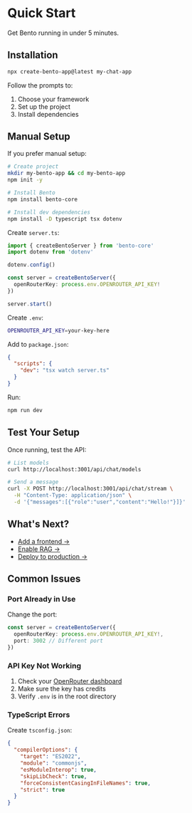 # Quick Start

Get Bento running in under 5 minutes.

## Installation

```bash
npx create-bento-app@latest my-chat-app
```

Follow the prompts to:
1. Choose your framework
2. Set up the project
3. Install dependencies

## Manual Setup

If you prefer manual setup:

```bash
# Create project
mkdir my-bento-app && cd my-bento-app
npm init -y

# Install Bento
npm install bento-core

# Install dev dependencies
npm install -D typescript tsx dotenv
```

Create `server.ts`:

```typescript
import { createBentoServer } from 'bento-core'
import dotenv from 'dotenv'

dotenv.config()

const server = createBentoServer({
  openRouterKey: process.env.OPENROUTER_API_KEY!
})

server.start()
```

Create `.env`:

```bash
OPENROUTER_API_KEY=your-key-here
```

Add to `package.json`:

```json
{
  "scripts": {
    "dev": "tsx watch server.ts"
  }
}
```

Run:

```bash
npm run dev
```

## Test Your Setup

Once running, test the API:

```bash
# List models
curl http://localhost:3001/api/chat/models

# Send a message
curl -X POST http://localhost:3001/api/chat/stream \
  -H "Content-Type: application/json" \
  -d '{"messages":[{"role":"user","content":"Hello!"}]}'
```

## What's Next?

- [Add a frontend →](/getting-started#basic-setup)
- [Enable RAG →](/rag-system)
- [Deploy to production →](/deployment)

## Common Issues

### Port Already in Use

Change the port:

```typescript
const server = createBentoServer({
  openRouterKey: process.env.OPENROUTER_API_KEY!,
  port: 3002 // Different port
})
```

### API Key Not Working

1. Check your [OpenRouter dashboard](https://openrouter.ai/keys)
2. Make sure the key has credits
3. Verify `.env` is in the root directory

### TypeScript Errors

Create `tsconfig.json`:

```json
{
  "compilerOptions": {
    "target": "ES2022",
    "module": "commonjs",
    "esModuleInterop": true,
    "skipLibCheck": true,
    "forceConsistentCasingInFileNames": true,
    "strict": true
  }
}
```
